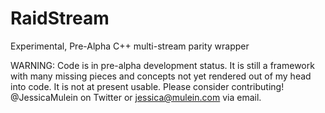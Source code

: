 # RaidStream
Experimental, Pre-Alpha C++ multi-stream parity wrapper

WARNING: Code is in pre-alpha development status.
It is still a framework with many missing pieces and concepts not yet rendered out of my head into code.
It is not at present usable.
Please consider contributing! @JessicaMulein on Twitter or jessica@mulein.com via email.

